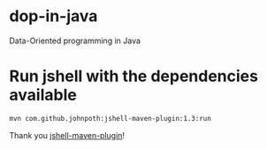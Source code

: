 # dop-in-java
Data-Oriented programming in Java

# Run jshell with the dependencies available

```bash
mvn com.github.johnpoth:jshell-maven-plugin:1.3:run
```

Thank you [jshell-maven-plugin](https://github.com/johnpoth/jshell-maven-plugin)!

